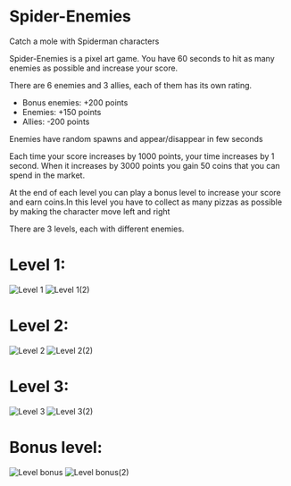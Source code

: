 # Spider-Enemies
Catch a mole with Spiderman characters

Spider-Enemies is a pixel art game. You have 60 seconds to hit as many enemies as possible and increase your score.

There are 6 enemies and 3 allies, each of them has its own rating.
- Bonus enemies: +200 points
- Enemies: +150 points
- Allies: -200 points

Enemies have random spawns and appear/disappear in few seconds

Each time your score increases by 1000 points, your time increases by 1 second. When it increases by 3000 points you gain 50 coins that you can spend in the market.

At the end of each level you can play a bonus level to increase your score and earn coins.In this level you have to collect as many pizzas as possible by making the character move left and right

There are 3 levels, each with different enemies.

# Level 1:
![Level 1](https://github.com/gianfra097/SpiderEnemies/assets/82977399/3e66cefc-3020-4a47-b32a-2f8c9f5d4d2b)
![Level 1(2)](https://github.com/gianfra097/SpiderEnemies/assets/82977399/fb8f676e-d5a6-45c6-aeed-5e7ee497b568)

# Level 2:
![Level 2](https://github.com/gianfra097/SpiderEnemies/assets/82977399/edf5e78b-eb7b-4e4e-8952-3ee88a78ac48)
![Level 2(2)](https://github.com/gianfra097/SpiderEnemies/assets/82977399/01db16cb-e12f-4e11-a394-5dba26522cd9)

# Level 3:
![Level 3](https://github.com/gianfra097/SpiderEnemies/assets/82977399/e1babc94-3dfc-48da-801b-f948f63d8dec)
![Level 3(2)](https://github.com/gianfra097/SpiderEnemies/assets/82977399/25c72673-4738-4d2c-8b49-9482fcdcac38)

# Bonus level:
![Level bonus](https://github.com/gianfra097/SpiderEnemies/assets/82977399/2245cdf1-8534-4b06-8e90-f778060e349e)
![Level bonus(2)](https://github.com/gianfra097/SpiderEnemies/assets/82977399/2943cb84-79d7-4661-94a8-fce64bd867df)
